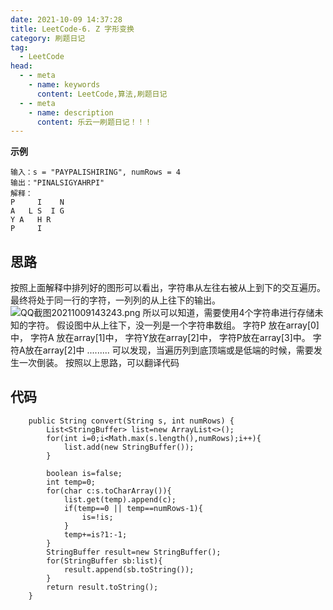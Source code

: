 ```yaml
---
date: 2021-10-09 14:37:28
title: LeetCode-6. Z 字形变换
category: 刷题日记
tag:
  - LeetCode
head:
  - - meta
    - name: keywords
      content: LeetCode,算法,刷题日记
  - - meta
    - name: description
      content: 乐云一刷题日记！！！
---
```

**示例**
```
输入：s = "PAYPALISHIRING", numRows = 4
输出："PINALSIGYAHRPI"
解释：
P     I    N
A   L S  I G
Y A   H R
P     I
```
## 思路
按照上面解释中排列好的图形可以看出，字符串从左往右被从上到下的交互遍历。
最终将处于同一行的字符，一列列的从上往下的输出。
![QQ截图20211009143243.png](https://www.leyuna.xyz/image/2021-10-09/QQ截图20211009143243.png)
所以可以知道，需要使用4个字符串进行存储未知的字符。
假设图中从上往下，没一列是一个字符串数组。
字符P  放在array[0]中，
字符A 放在array[1]中，
字符Y放在array[2]中，
字符P放在array[3]中。
字符A放在array[2]中
.........
可以发现，当遍历列到底顶端或是低端的时候，需要发生一次倒装。
按照以上思路，可以翻译代码
## 代码
```
    public String convert(String s, int numRows) {
        List<StringBuffer> list=new ArrayList<>();
        for(int i=0;i<Math.max(s.length(),numRows);i++){
            list.add(new StringBuffer());
        }

        boolean is=false;
        int temp=0;
        for(char c:s.toCharArray()){
            list.get(temp).append(c);
            if(temp==0 || temp==numRows-1){
                is=!is;
            }
            temp+=is?1:-1;
        }
        StringBuffer result=new StringBuffer();
        for(StringBuffer sb:list){
            result.append(sb.toString());
        }
        return result.toString();
    }
```

